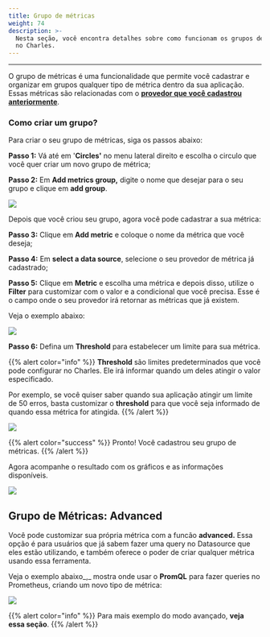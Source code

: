 ```yaml
---
title: Grupo de métricas
weight: 74
description: >-
  Nesta seção, você encontra detalhes sobre como funcionam os grupos de métricas
  no Charles.
---
```


---

O grupo de métricas é uma funcionalidade que permite você cadastrar e organizar em grupos qualquer tipo de métrica dentro da sua aplicação. Essas métricas são relacionadas com o [**provedor que você cadastrou anteriormente**](../../../primeiros-passos/definindo-workspace/adicionando-o-datasource). 

### Como criar um grupo?

Para criar o seu grupo de métricas, siga os passos abaixo:

**Passo 1:** Vá até em '**Circles'** no menu lateral direito e escolha o circulo que você quer criar um novo grupo de métrica; 

**Passo 2:** Em **Add metrics group,** digite o nome que desejar para o seu grupo e clique em **add group**. 

![](//criacaogroup.gif)

Depois que você criou seu grupo, agora você pode cadastrar a sua métrica:

   **Passo 3:** Clique em **Add metric** e coloque o nome da métrica que você deseja;

  **Passo 4:** Em **select a data source**, selecione o seu provedor de métrica já cadastrado;

 **Passo 5:** Clique em **Metric** e escolha uma métrica e depois disso, utilize o **Filter** para customizar com o valor e a condicional que você precisa. Esse é o campo onde o seu provedor irá retornar as métricas que já existem. 

Veja o exemplo abaixo: 

![](//metric+filter.gif)

**Passo 6:**  Defina um **Threshold** para estabelecer um limite para sua métrica. 

{{% alert color="info" %}}
**Threshold** são limites predeterminados que você pode configurar no Charles. Ele irá informar quando um deles atingir o valor especificado. 

Por exemplo, se você quiser saber quando sua aplicação atingir um limite de 50 erros, basta customizar o **threshold**  para que você seja informado de quando essa métrica for atingida. 
{{% /alert %}}

![](//threshold.gif)

{{% alert color="success" %}}
Pronto! Você cadastrou seu grupo de métricas. 
{{% /alert %}}

Agora acompanhe o resultado com os gráficos e as informações disponíveis. 

![](//graficos.gif)

## **Grupo de Métricas: Advanced** 

Você pode customizar sua própria métrica com a funcão **advanced.** Essa opção é para usuários que já sabem fazer uma query no Datasource que eles estão utilizando, e também oferece o poder de criar qualquer métrica usando essa ferramenta.

Veja o exemplo abaixo_,_ mostra onde usar o **PromQL** para fazer queries no Prometheus, criando um novo tipo de métrica: 

![](//advanced.png)

{{% alert color="info" %}}
Para mais exemplo do modo avançado, **veja essa seção**. 
{{% /alert %}}
